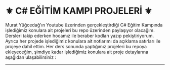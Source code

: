# ⚜️ C# EĞİTİM KAMPI PROJELERİ ⚜️
Murat Yüğcedağ'ın Youtube üzerinden gerçekleştirdiği C# Eğitim Kampında işlediğimiz konulara ait projeleri bu repo üzerinden paylaşıyor olacağım. Dersleri takip ederken hocamız ile beraber kodları yazıp pekiştiriyorum. Ayrıca her projede işlediğimiz konulara ait notlarımı da açıklama satırları ile projeye dahil ettim. Her ders sonunda yaptığımız projeleri bu repoya ekleyeceğim, şimdiye kadar işlediğimiz konulara ait proje detaylarına aşağıdan ulaşabilirsiniz : 
***
## 


